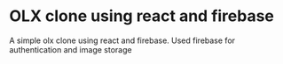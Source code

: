 # OLX clone using react and firebase

A simple olx clone using react and firebase. Used firebase for authentication and image storage

